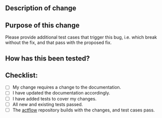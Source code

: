 <!--- Provide a general summary of your changes in the Title above -->

## Description of change
<!--- Describe your changes in detail -->

## Purpose of this change
<!--- Why is this change required? What problem does it solve? -->
<!--- If it fixes an open issue, please link to the issue here. -->

Please provide additional test cases that trigger this bug, i.e. which
break without the fix, and that pass with the proposed fix.

## How has this been tested?
<!--- Please describe in detail how you tested your changes. -->

## Checklist:
<!--- Go over all the following points, and put an `x` in all the boxes that apply. -->
<!--- If you're unsure about any of these, don't hesitate to ask. We're here to help! -->
- [ ] My change requires a change to the documentation.
- [ ] I have updated the documentation accordingly.
- [ ] I have added tests to cover my changes.
- [ ] All new and existing tests passed.
- [ ] The [actflow](https://github.com/asyncvlsi/actflow) repository builds with the changes, and test cases pass.
